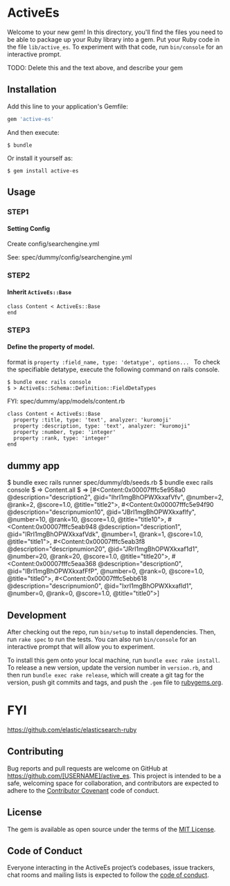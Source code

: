 # ActiveEs

Welcome to your new gem! In this directory, you'll find the files you need to be able to package up your Ruby library into a gem. Put your Ruby code in the file `lib/active_es`. To experiment with that code, run `bin/console` for an interactive prompt.

TODO: Delete this and the text above, and describe your gem

## Installation

Add this line to your application's Gemfile:

```ruby
gem 'active-es'
```

And then execute:

    $ bundle

Or install it yourself as:

    $ gem install active-es

## Usage

### STEP1
#### Setting Config
Create config/searchengine.yml

See: spec/dummy/config/searchengine.yml

### STEP2
#### Inherit `ActiveEs::Base`

```
class Content < ActiveEs::Base
end
```

### STEP3
#### Define the property of model. 

format is `property :field_name, type: 'detatype', options... `
To check the specifiable detatype, execute the following command on rails console.

```
$ bundle exec rails console
$ > ActiveEs::Schema::Definition::FieldDetaTypes
```

FYI: spec/dummy/app/models/content.rb
```
class Content < ActiveEs::Base
  property :title, type: 'text', analyzer: 'kuromoji'
  property :description, type: 'text', analyzer: "kuromoji"
  property :number, type: 'integer'
  property :rank, type: 'integer'
end
```

## dummy app

$ bundle exec rails runner spec/dummy/db/seeds.rb
$ bundle exec rails console
$ => Content.all
$ => [#<Content:0x00007fffc5e958a0 @description="description2", @id="IhrI1mgBhOPWXkxafVfv", @number=2, @rank=2, @score=1.0, @title="title2">,
 #<Content:0x00007fffc5e94f90 @description="descripnumion10", @id="JBrI1mgBhOPWXkxaflfy", @number=10, @rank=10, @score=1.0, @title="title10">,
 #<Content:0x00007fffc5eab948 @description="description1", @id="IRrI1mgBhOPWXkxafVdk", @number=1, @rank=1, @score=1.0, @title="title1">,
 #<Content:0x00007fffc5eab3f8 @description="descripnumion20", @id="JRrI1mgBhOPWXkxaf1d1", @number=20, @rank=20, @score=1.0, @title="title20">,
 #<Content:0x00007fffc5eaa368 @description="description0", @id="IBrI1mgBhOPWXkxafFfP", @number=0, @rank=0, @score=1.0, @title="title0">,
 #<Content:0x00007fffc5ebb618 @description="descripnumion0", @id="IxrI1mgBhOPWXkxafld1", @number=0, @rank=0, @score=1.0, @title="title0">]

## Development

After checking out the repo, run `bin/setup` to install dependencies. Then, run `rake spec` to run the tests. You can also run `bin/console` for an interactive prompt that will allow you to experiment.

To install this gem onto your local machine, run `bundle exec rake install`. To release a new version, update the version number in `version.rb`, and then run `bundle exec rake release`, which will create a git tag for the version, push git commits and tags, and push the `.gem` file to [rubygems.org](https://rubygems.org).

# FYI
https://github.com/elastic/elasticsearch-ruby

## Contributing

Bug reports and pull requests are welcome on GitHub at https://github.com/[USERNAME]/active_es. This project is intended to be a safe, welcoming space for collaboration, and contributors are expected to adhere to the [Contributor Covenant](http://contributor-covenant.org) code of conduct.

## License

The gem is available as open source under the terms of the [MIT License](https://opensource.org/licenses/MIT).

## Code of Conduct

Everyone interacting in the ActiveEs project’s codebases, issue trackers, chat rooms and mailing lists is expected to follow the [code of conduct](https://github.com/[USERNAME]/active_es/blob/master/CODE_OF_CONDUCT.md).
